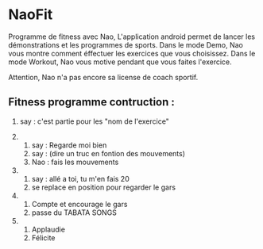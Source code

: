 # NaoFit

Programme de fitness avec Nao,
L'application android permet de lancer les démonstrations et les programmes de sports.
Dans le mode Demo, Nao vous montre comment éffectuer les exercices que vous choisissez.
Dans le mode Workout, Nao vous motive pendant que vous faites l'exercice.

<span class="mega-octicon octicon-alert"></span> Attention, Nao n'a pas encore sa license de coach sportif.

## Fitness programme contruction :

1. say : c'est partie pour les "nom de l'exercice"

2.   
   1. say : Regarde moi bien
   2. say : (dire un truc en fontion des mouvements)
   3. Nao : fais les mouvements

3.   
   1. say : allé a toi, tu m'en fais 20
   2. se replace en position pour regarder le gars

4.   
   1. Compte et encourage le gars
   2. passe du TABATA SONGS

5. 
   1. Applaudie
   2. Félicite
